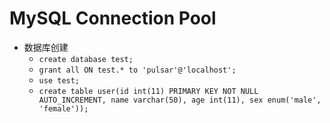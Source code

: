 # MySQL Connection Pool

* 数据库创建
  * `create database test;`
  * `grant all ON test.* to 'pulsar'@'localhost';`
  * `use test;`
  * `create table user(id int(11) PRIMARY KEY NOT NULL AUTO_INCREMENT, name varchar(50), age int(11), sex enum('male', 'female'));`